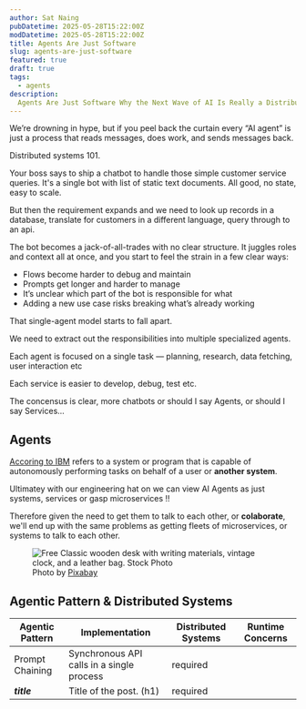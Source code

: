 ```yaml
---
author: Sat Naing
pubDatetime: 2025-05-28T15:22:00Z
modDatetime: 2025-05-28T15:22:00Z
title: Agents Are Just Software
slug: agents-are-just-software
featured: true
draft: true
tags:
  - agents
description:
  Agents Are Just Software Why the Next Wave of AI Is Really a Distributed-Systems Story.
---
```


We’re drowning in hype, but if you peel back the curtain every “AI agent” is just a process that reads messages, does work, and sends messages back. 

Distributed systems 101.

Your boss says to ship a chatbot to handle those simple customer service queries. 
It's a single bot with list of static text documents. All good, no state, easy to scale. 

But then the requirement expands and we need to look up records in a database, translate for customers in a different language, query through to an api.

The bot becomes a jack-of-all-trades with no clear structure. It juggles roles and context all at once, and you start to feel the strain in a few clear ways:

- Flows become harder to debug and maintain
- Prompts get longer and harder to manage
- It’s unclear which part of the bot is responsible for what
- Adding a new use case risks breaking what’s already working

That single-agent model starts to fall apart.

We need to extract out the responsibilities into multiple specialized agents. 

Each agent is focused on a single task — planning, research, data fetching, user interaction etc

Each service is easier to develop, debug, test etc. 

The concensus is clear, more chatbots or should I say Agents, or should I say Services...


## Agents

[Accoring to IBM](https://www.ibm.com/think/topics/ai-agents) refers to a system or program that is capable of autonomously performing tasks on behalf of a user or **another system**.

Ultimatey with our engineering hat on we can view AI Agents as just systems, services or gasp microservices !!

Therefore given the need to get them to talk to each other, or **colaborate**, we'll end up with the same problems as getting fleets of microservices, or systems to talk to each other.



<figure>
  <img
    src="https://images.pexels.com/photos/159618/still-life-school-retro-ink-159618.jpeg?auto=compress&cs=tinysrgb&w=1260&h=750&dpr=1"
    alt="Free Classic wooden desk with writing materials, vintage clock, and a leather bag. Stock Photo"
  />
    <figcaption class="text-center">
    Photo by <a href="https://www.pexels.com/photo/brown-wooden-desk-159618/">Pixabay</a>
  </figcaption>
</figure>


## Agentic Pattern & Distributed Systems

| Agentic Pattern    | Implementation | Distributed Systems | Runtime Concerns |
| ------------------ | -------------- | ------------------- | ---------------- |
| Prompt Chaining    | Synchronous API calls in a single process | required |
| **_title_**        | Title of the post. (h1) | required |

